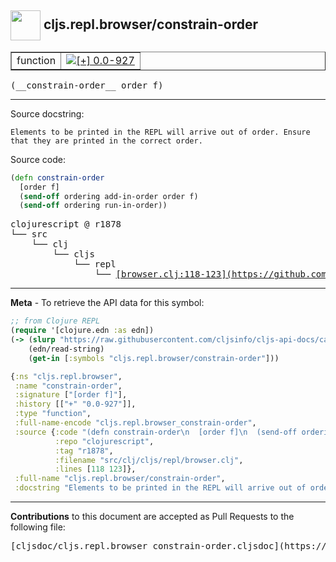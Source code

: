 ## <img width="48px" valign="middle" src="http://i.imgur.com/Hi20huC.png"> cljs.repl.browser/constrain-order

 <table border="1">
<tr>

<td>function</td>
<td><a href="https://github.com/cljsinfo/cljs-api-docs/tree/0.0-927"><img valign="middle" alt="[+] 0.0-927" src="https://img.shields.io/badge/+-0.0--927-lightgrey.svg"></a> </td>
</tr>
</table>

 <samp>
(__constrain-order__ order f)<br>
</samp>

---




Source docstring:

```
Elements to be printed in the REPL will arrive out of order. Ensure
that they are printed in the correct order.
```

Source code:

```clj
(defn constrain-order
  [order f]
  (send-off ordering add-in-order order f)
  (send-off ordering run-in-order))
```

 <pre>
clojurescript @ r1878
└── src
    └── clj
        └── cljs
            └── repl
                └── <ins>[browser.clj:118-123](https://github.com/clojure/clojurescript/blob/r1878/src/clj/cljs/repl/browser.clj#L118-L123)</ins>
</pre>


---

__Meta__ - To retrieve the API data for this symbol:

```clj
;; from Clojure REPL
(require '[clojure.edn :as edn])
(-> (slurp "https://raw.githubusercontent.com/cljsinfo/cljs-api-docs/catalog/cljs-api.edn")
    (edn/read-string)
    (get-in [:symbols "cljs.repl.browser/constrain-order"]))
```

```clj
{:ns "cljs.repl.browser",
 :name "constrain-order",
 :signature ["[order f]"],
 :history [["+" "0.0-927"]],
 :type "function",
 :full-name-encode "cljs.repl.browser_constrain-order",
 :source {:code "(defn constrain-order\n  [order f]\n  (send-off ordering add-in-order order f)\n  (send-off ordering run-in-order))",
          :repo "clojurescript",
          :tag "r1878",
          :filename "src/clj/cljs/repl/browser.clj",
          :lines [118 123]},
 :full-name "cljs.repl.browser/constrain-order",
 :docstring "Elements to be printed in the REPL will arrive out of order. Ensure\nthat they are printed in the correct order."}

```

---

__Contributions__ to this document are accepted as Pull Requests to the following file:

 <pre>
[cljsdoc/cljs.repl.browser_constrain-order.cljsdoc](https://github.com/cljsinfo/cljs-api-docs/blob/master/cljsdoc/cljs.repl.browser_constrain-order.cljsdoc)
</pre>

